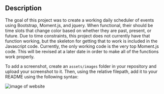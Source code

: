 # <Your-Project-Title>

## Description
 The goal of this project was to create a working daily scheduler of events using Bootstrap, Moment.js, and jquery. When functional, their should be time slots that change color based on whether they are past, present, or future. Due to time constraints, this project does not currently have that function working, but the skeleton for getting that to work is included in the Javascript code.
  Currently, the only working code is the very top Moment.js code. This will be revised at a later date in order to make all of the functions work properly.
 

To add a screenshot, create an `assets/images` folder in your repository and upload your screenshot to it. Then, using the relative filepath, add it to your README using the following syntax:

![image of website](week-5-challenge/assets/screenshot.JPG)
